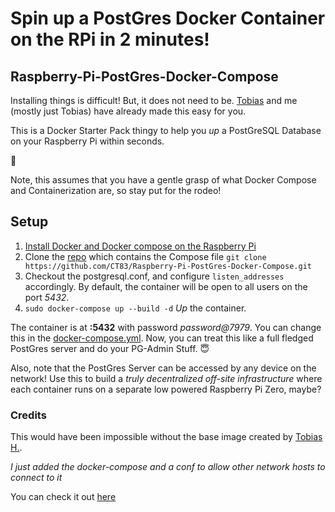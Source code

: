 # Spin up a PostGres Docker Container on the RPi in 2 minutes! 
## Raspberry-Pi-PostGres-Docker-Compose

Installing things is difficult! But, it does not need to be. 
[Tobias](https://tobias.hargesheimer.ws/) and me (mostly just Tobias) have already made this easy for you. 

This is a Docker Starter Pack thingy to help you _up_ a PostGreSQL Database on your Raspberry Pi within seconds. 

🐳 

Note, this assumes that you have a gentle grasp of what Docker Compose and Containerization are, so stay put for the rodeo!


## Setup
1. [Install Docker and Docker compose on the Raspberry Pi]( https://dev.to/rohansawant/installing-docker-and-docker-compose-on-the-raspberry-pi-in-5-simple-steps-3mgl)
2. Clone the [repo](https://github.com/CT83/Raspberry-Pi-PostGres-Docker-Compose) which contains the Compose file `git clone https://github.com/CT83/Raspberry-Pi-PostGres-Docker-Compose.git`
2. Checkout the postgresql.conf, and configure  `listen_addresses` accordingly. By default, the container will be open to all users on the port *5432*.
3. `sudo docker-compose up --build -d` _Up_ the container.

The container is at **<IP>:5432** with password _password@7979_. You can change this in the [docker-compose.yml](https://github.com/CT83/Raspberry-Pi-PostGres-Docker-Compose/blob/master/docker-compose.yml).
Now, you can treat this like a full fledged PostGres server and do your PG-Admin Stuff. 😇

Also, note that the PostGres Server can be accessed by any device on the network! 
Use this to build a _truly decentralized off-site infrastructure_ where each container runs on a separate low powered Raspberry Pi Zero, maybe?

### Credits
This would have been impossible without the base image created by [Tobias H.](https://github.com/Tob1asDocker). 

*I just added the docker-compose and a conf to allow other network hosts to connect to it*

You can check it out [here](
https://github.com/Tob1asDocker/rpi-postgresql)